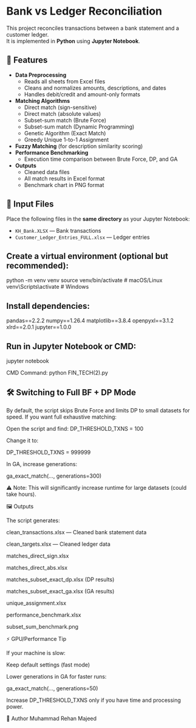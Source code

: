 # Bank vs Ledger Reconciliation

This project reconciles transactions between a bank statement and a customer ledger.  
It is implemented in **Python** using **Jupyter Notebook**.

## 📌 Features
- **Data Preprocessing**
  - Reads all sheets from Excel files
  - Cleans and normalizes amounts, descriptions, and dates
  - Handles debit/credit and amount-only formats
- **Matching Algorithms**
  - Direct match (sign-sensitive)
  - Direct match (absolute values)
  - Subset-sum match (Brute Force)
  - Subset-sum match (Dynamic Programming)
  - Genetic Algorithm (Exact Match)
  - Greedy Unique 1-to-1 Assignment
- **Fuzzy Matching** (for description similarity scoring)
- **Performance Benchmarking**
  - Execution time comparison between Brute Force, DP, and GA
- **Outputs**
  - Cleaned data files
  - All match results in Excel format
  - Benchmark chart in PNG format

## 📂 Input Files
Place the following files in the **same directory** as your Jupyter Notebook:
- `KH_Bank.XLSX` — Bank transactions
- `Customer_Ledger_Entries_FULL.xlsx` — Ledger entries


## Create a virtual environment (optional but recommended):
python -m venv venv
source venv/bin/activate   # macOS/Linux
venv\Scripts\activate      # Windows

## Install dependencies:
pandas==2.2.2
numpy==1.26.4
matplotlib==3.8.4
openpyxl==3.1.2
xlrd==2.0.1
jupyter==1.0.0

## Run in Jupyter Notebook or CMD:
jupyter notebook

CMD Command:
python FIN_TECH(2).py

## 🛠 Switching to Full BF + DP Mode

By default, the script skips Brute Force and limits DP to small datasets for speed.
If you want full exhaustive matching:

Open the script and find:
DP_THRESHOLD_TXNS = 100

Change it to:

DP_THRESHOLD_TXNS = 999999

In GA, increase generations:

ga_exact_match(..., generations=300)

⚠️ Note: This will significantly increase runtime for large datasets (could take hours).

🖼 Outputs

The script generates:

clean_transactions.xlsx — Cleaned bank statement data

clean_targets.xlsx — Cleaned ledger data

matches_direct_sign.xlsx

matches_direct_abs.xlsx

matches_subset_exact_dp.xlsx (DP results)

matches_subset_exact_ga.xlsx (GA results)

unique_assignment.xlsx

performance_benchmark.xlsx

subset_sum_benchmark.png

⚡ GPU/Performance Tip

If your machine is slow:

Keep default settings (fast mode)

Lower generations in GA for faster runs:

ga_exact_match(..., generations=50)

Increase DP_THRESHOLD_TXNS only if you have time and processing power.

📌 Author
Muhammad Rehan Majeed






